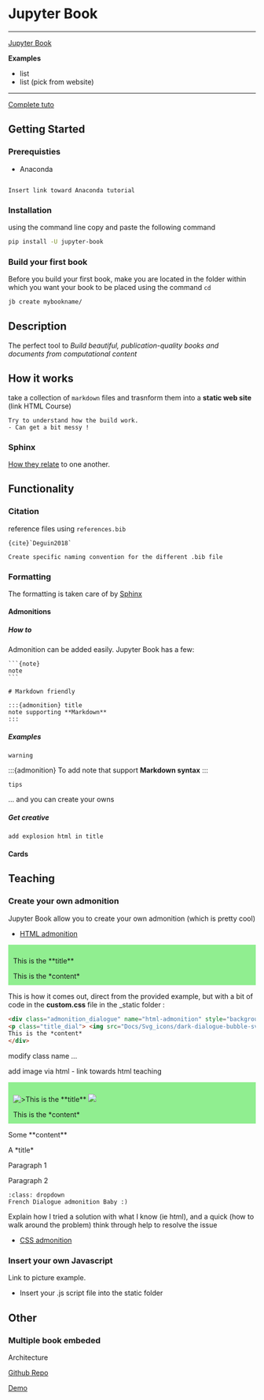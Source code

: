 # Jupyter Book

***

[Jupyter Book]('https://jupyterbook.org/en/stable/intro.html')

**Examples**
- list
- list (pick from website)

***



[Complete tuto](https://datascientistforai.github.io/DataScienceStudy/customize/toc.html)

## Getting Started

### Prerequisties

- Anaconda 

```{note}

Insert link toward Anaconda tutorial

```

### Installation

using the command line copy and paste the following command

```bash
pip install -U jupyter-book
```

### Build your first book

Before you build your first book, make you are located in the folder within which you want your book to be placed using the command `cd`

```bash
jb create mybookname/
```

## Description

The perfect tool to *Build beautiful, publication-quality books and documents from computational content*

## How it works

take a collection of `markdown` files and trasnform them into a **static web site** (link HTML Course)

```{warning}
Try to understand how the build work. 
- Can get a bit messy !
```

### Sphinx

[How they relate]('https://jupyterbook.org/en/stable/explain/sphinx.html') to one another.

## Functionality

### Citation

reference files using `references.bib`
```
{cite}`Deguin2018`
```

```{note}
Create specific naming convention for the different .bib file
```


### Formatting

The formatting is taken care of by [Sphinx]()

#### Admonitions

##### How to

Admonition can be added easily. Jupyter Book has a few:

````
```{note}
note
```

# Markdown friendly 

:::{admonition} title
note supporting **Markdown**
:::

````


##### Examples

```{warning}
warning
```

:::{admonition} To add
note that support **Markdown syntax**
:::

```{tips}
tips
```
... and you can create your owns

##### Get creative 

```{note}
add explosion html in title
```


#### Cards 


## Teaching

### Create your own admonition

Jupyter Book allow you to create your own admonition (which is pretty cool)
- [HTML admonition](https://myst-parser.readthedocs.io/en/latest/syntax/optional.html#syntax-html-admonition)

<div class="admonition" name="html-admonition" style="background: lightgreen; padding: 10px">
<p class="title">This is the **title**</p>
This is the *content*
</div>

This is how it comes out, direct from the provided example, but with a bit of code in the **custom.css** file in the _static folder :

```html
<div class="admonition_dialogue" name="html-admonition" style="background: lightgreen; padding: 10px">
<p class="title_dial"> <img src="Docs/Svg_icons/dark-dialogue-bubble-svgrepo-com.svg" class="picto" alt=">">This is the **title** <img src="Docs/Svg_icons/Docs/Svg_icons/flag-for-flag-france-svgrepo-com.svg" class="picto"></p>
This is the *content*
</div>
```
modify class name ...

add image via html - link towards html teaching

<div class="admonition_dialogue" name="html-admonition" style="background: lightgreen; padding: 10px">
<p class="title_dial"> <img src="../../Docs/Svg_icons/dark-dialogue-bubble-svgrepo-com.svg" class="picto" alt=">">This is the **title** <img src="../../Docs/Svg_icons/Docs/Svg_icons/flag-for-flag-france-svgrepo-com.svg" class="picto"></p>
This is the *content*
</div>

<div class="admonition">
<p>Some **content**</p>
  <div class="admonition tip">
  <div class="title">A *title*</div>
  <p>Paragraph 1</p>
  <p>Paragraph 2</p>
  </div>
</div>

```{admonition} Dialogue ![flag alt >](../../Docs/Svg_icons/dark-dialogue-bubble-svgrepo-com.svg) - ![flag alt >](../../Docs/Svg_icons/flag-for-flag-france-svgrepo-com.svg)
:class: dropdown
French Dialogue admonition Baby :)
```

Explain how I tried a solution with what I know (ie html), and a quick (how to walk around the problem) think through help to resolve the issue 

- [CSS admonition](https://jupyterbook.org/en/stable/advanced/html.html?highlight=javascript#custom-css-or-javascript)

### Insert your own Javascript

Link to picture example.

- Insert your .js script file into the static folder

## Other

 ### Multiple book embeded 

 Architecture

 [Github Repo](https://github.com/choldgraf/jupyter-multi-book)

[Demo](https://predictablynoisy.com/jupyter-multi-book/index.html)